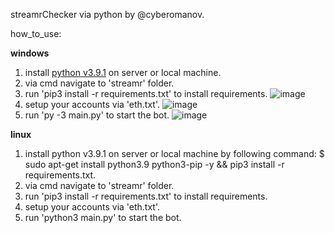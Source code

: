 streamrChecker via python by @cyberomanov.

how_to_use:

**windows**

1. install [python v3.9.1](https://www.python.org/downloads/) on server or local machine.
2. via cmd navigate to 'streamr' folder.
3. run 'pip3 install -r requirements.txt' to install requirements.
![image](https://user-images.githubusercontent.com/41644451/134015582-e53472ca-1da0-45f7-9ad1-eadf9d2bbec3.png)
4. setup your accounts via 'eth.txt'.
![image](https://user-images.githubusercontent.com/41644451/134015744-fa70d06b-c09b-48b5-bcc9-af7ab0a8e10f.png)
5. run 'py -3 main.py' to start the bot.
![image](https://user-images.githubusercontent.com/41644451/134015825-9667bcec-94e4-4058-bb69-b822d8794242.png)

**linux**

1. install python v3.9.1 on server or local machine by following command: 
$ sudo apt-get install python3.9 python3-pip -y && pip3 install -r requirements.txt.
2. via cmd navigate to 'streamr' folder.
3. run 'pip3 install -r requirements.txt' to install requirements.
4. setup your accounts via 'eth.txt'.
5. run 'python3 main.py' to start the bot.
